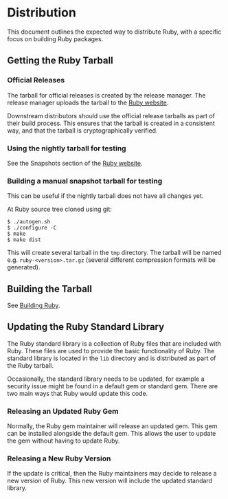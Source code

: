 # Distribution

This document outlines the expected way to distribute Ruby, with a specific focus on building Ruby packages.

## Getting the Ruby Tarball

### Official Releases

The tarball for official releases is created by the release manager. The release manager uploads the tarball to the [Ruby website](https://www.ruby-lang.org/en/downloads/).

Downstream distributors should use the official release tarballs as part of their build process. This ensures that the tarball is created in a consistent way, and that the tarball is cryptographically verified.

### Using the nightly tarball for testing

See the Snapshots section of the [Ruby website](https://www.ruby-lang.org/en/downloads/).

### Building a manual snapshot tarball for testing

This can be useful if the nightly tarball does not have all changes yet.

At Ruby source tree cloned using git:

```console
$ ./autogen.sh
$ ./configure -C
$ make
$ make dist
```

This will create several tarball in the `tmp` directory. The tarball will be named e.g. `ruby-<version>.tar.gz` (several different compression formats will be generated).

## Building the Tarball

See [Building Ruby](contributing/building_ruby.md).

## Updating the Ruby Standard Library

The Ruby standard library is a collection of Ruby files that are included with Ruby. These files are used to provide the basic functionality of Ruby. The standard library is located in the `lib` directory and is distributed as part of the Ruby tarball.

Occasionally, the standard library needs to be updated, for example a security issue might be found in a default gem or standard gem. There are two main ways that Ruby would update this code.

### Releasing an Updated Ruby Gem

Normally, the Ruby gem maintainer will release an updated gem. This gem can be installed alongside the default gem. This allows the user to update the gem without having to update Ruby.

### Releasing a New Ruby Version

If the update is critical, then the Ruby maintainers may decide to release a new version of Ruby. This new version will include the updated standard library.
